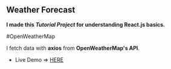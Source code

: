 ## Weather Forecast

**I made this *Tutorial Project* for understanding React.js basics.**

#OpenWeatherMap

I fetch data with **axios** from **OpenWeatherMap's API**.

- Live Demo => [HERE](http://see-how-is-istanbul.surge.sh/)
